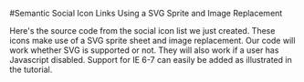 #Semantic Social Icon Links Using a SVG Sprite and Image Replacement

Here's the source code from the social icon list we just created. These icons make use of a SVG sprite sheet and image replacement. Our code will work whether SVG is supported or not. They will also work if a user has Javascript disabled. Support for IE 6-7 can easily be added as illustrated in the tutorial.